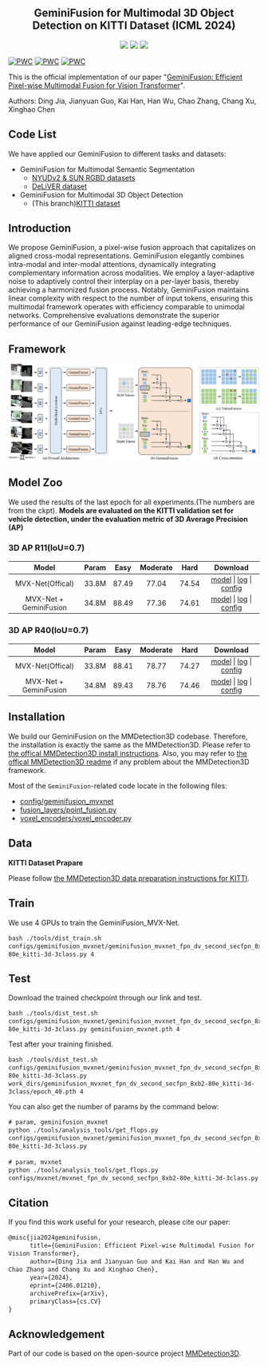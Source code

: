 <div align="center"> 

##  GeminiFusion for Multimodal 3D Object Detection on KITTI Dataset (ICML 2024)

</div>

<p align="center">

<a href="https://arxiv.org/pdf/2406.01210">
    <img src="https://img.shields.io/badge/arXiv-2406.01210-green" /></a>
<a href="https://pytorch.org/">
    <img src="https://img.shields.io/badge/Framework-PyTorch-orange.svg" /></a>
<a href="LICENSE">
    <img src="https://img.shields.io/badge/License-MIT-blue.svg" /></a>

</p>

	
	
[![PWC](https://img.shields.io/endpoint.svg?url=https://paperswithcode.com/badge/geminifusion-efficient-pixel-wise-multimodal/semantic-segmentation-on-deliver-1)](https://paperswithcode.com/sota/semantic-segmentation-on-deliver-1?p=geminifusion-efficient-pixel-wise-multimodal)
[![PWC](https://img.shields.io/endpoint.svg?url=https://paperswithcode.com/badge/geminifusion-efficient-pixel-wise-multimodal/semantic-segmentation-on-nyu-depth-v2)](https://paperswithcode.com/sota/semantic-segmentation-on-nyu-depth-v2?p=geminifusion-efficient-pixel-wise-multimodal)
[![PWC](https://img.shields.io/endpoint.svg?url=https://paperswithcode.com/badge/geminifusion-efficient-pixel-wise-multimodal/semantic-segmentation-on-sun-rgbd)](https://paperswithcode.com/sota/semantic-segmentation-on-sun-rgbd?p=geminifusion-efficient-pixel-wise-multimodal)

This is the official implementation of our paper "[GeminiFusion: Efficient Pixel-wise Multimodal Fusion for Vision Transformer](https://arxiv.org/pdf/2406.01210)".

Authors: Ding Jia, Jianyuan Guo, Kai Han, Han Wu, Chao Zhang, Chang Xu, Xinghao Chen





## Code List

We have applied our GeminiFusion to different tasks and datasets:

* GeminiFusion for Multimodal Semantic Segmentation
  * [NYUDv2 & SUN RGBD datasets](https://github.com/JiaDingCN/GeminiFusion/tree/main)
  * [DeLiVER dataset](https://github.com/JiaDingCN/GeminiFusion/tree/DeLiVER)
* GeminiFusion for Multimodal 3D Object Detection
  * (This branch)[KITTI dataset](https://github.com/JiaDingCN/GeminiFusion/tree/3d_object_detection_kitti)

## Introduction

We propose GeminiFusion, a pixel-wise fusion approach that capitalizes on aligned cross-modal representations. GeminiFusion elegantly combines intra-modal and inter-modal attentions, dynamically integrating complementary information across modalities. We employ a layer-adaptive noise to adaptively control their interplay on a per-layer basis, thereby achieving a harmonized fusion process. Notably, GeminiFusion maintains linear complexity with respect to the number of input tokens, ensuring this multimodal framework operates with efficiency comparable to unimodal networks. Comprehensive evaluations demonstrate the superior performance of our GeminiFusion against leading-edge techniques.



## Framework
![geminifusion_framework](resources/geminifusion_framework.png)


## Model Zoo

We used the results of the last epoch for all experiments.(The numbers are from the ckpt). **Models are evaluated on the KITTI validation set for vehicle detection, under the evaluation metric of 3D Average Precision (AP)**                                              

### 3D AP R11(IoU=0.7) 

| Model |Param| Easy | Moderate | Hard | Download |
|:-------:|:--------:|:--------:|:-------:|:-------------------:|:--------:|
| MVX-Net(Offical) | 33.8M|87.49| 77.04| 74.54 | [model](https://download.openmmlab.com/mmdetection3d/v1.1.0_models/mvxnet/mvxnet_fpn_dv_second_secfpn_8xb2-80e_kitti-3d-3class/mvxnet_fpn_dv_second_secfpn_8xb2-80e_kitti-3d-3class-8963258a.pth) &#124; [log](https://download.openmmlab.com/mmdetection3d/v1.1.0_models/mvxnet/mvxnet_fpn_dv_second_secfpn_8xb2-80e_kitti-3d-3class/mvxnet_fpn_dv_second_secfpn_8xb2-80e_kitti-3d-3class-20230424_132228.log) &#124; [config](configs/mvxnet/mvxnet_fpn_dv_second_secfpn_8xb2-80e_kitti-3d-3class.py) |
| MVX-Net + GeminiFusion |34.8M|  88.49| 77.36| 74.61 | [model](https://github.com/JiaDingCN/GeminiFusion/releases/download/CheckPoint_and_Log/geminifusion_mvxnet.pth) &#124; [log](https://github.com/JiaDingCN/GeminiFusion/releases/download/CheckPoint_and_Log/geminifusion_mvxnet_training.log) &#124; [config](configs/geminifusion_mvxnet/geminifusion_mvxnet_fpn_dv_second_secfpn_8xb2-80e_kitti-3d-3class.py) |

### 3D AP R40(IoU=0.7) 

| Model | Param|Easy | Moderate | Hard | Download |
|:-------:|:--------:|:--------:|:-------:|:-------------------:|:--------:|
| MVX-Net(Offical) |33.8M| 88.41| 78.77| 74.27  | [model](https://download.openmmlab.com/mmdetection3d/v1.1.0_models/mvxnet/mvxnet_fpn_dv_second_secfpn_8xb2-80e_kitti-3d-3class/mvxnet_fpn_dv_second_secfpn_8xb2-80e_kitti-3d-3class-8963258a.pth) &#124; [log](https://download.openmmlab.com/mmdetection3d/v1.1.0_models/mvxnet/mvxnet_fpn_dv_second_secfpn_8xb2-80e_kitti-3d-3class/mvxnet_fpn_dv_second_secfpn_8xb2-80e_kitti-3d-3class-20230424_132228.log) &#124; [config](configs/mvxnet/mvxnet_fpn_dv_second_secfpn_8xb2-80e_kitti-3d-3class.py) |
| MVX-Net + GeminiFusion | 34.8M| 89.43| 78.76| 74.46  | [model](https://github.com/JiaDingCN/GeminiFusion/releases/download/MVXNET/geminifusion_mvxnet.pth) &#124; [log](https://github.com/JiaDingCN/GeminiFusion/releases/download/MVXNET/geminifusion_mvxnet_training.log) &#124; [config](configs/geminifusion_mvxnet/geminifusion_mvxnet_fpn_dv_second_secfpn_8xb2-80e_kitti-3d-3class.py) |

## Installation

We build our GeminiFusion on the MMDetection3D codebase. Therefore, the installation is exactly the same as the MMDetection3D. Please refer to [the offical MMDetection3D install instructions](https://mmdetection3d.readthedocs.io/en/latest/get_started.html). Also, you may refer to [the offical MMDetection3D readme](./README_mmdet3d.md) if any problem about the MMDetection3D framework.

Most of the `GeminiFusion`-related code locate in the following files: 
* [config/geminifusion_mvxnet](configs/geminifusion_mvxnet/geminifusion_mvxnet_fpn_dv_second_secfpn_8xb2-80e_kitti-3d-3class.py)
* [fusion_layers/point_fusion.py](mmdet3d/models/layers/fusion_layers/point_fusion.py)
* [voxel_encoders/voxel_encoder.py](mmdet3d/models/voxel_encoders/voxel_encoder.py)

## Data

**KITTI Dataset Prapare**

Please follow [the MMDetection3D data preparation instructions for KITTI](https://mmdetection3d.readthedocs.io/en/v1.1.0/user_guides/dataset_prepare.html#kitti).

## Train

We use 4 GPUs to train the GeminiFusion_MVX-Net.
```shell
bash ./tools/dist_train.sh configs/geminifusion_mvxnet/geminifusion_mvxnet_fpn_dv_second_secfpn_8xb2-80e_kitti-3d-3class.py 4
```

## Test

Download the trained checkpoint through our link and test.
```shell
bash ./tools/dist_test.sh configs/geminifusion_mvxnet/geminifusion_mvxnet_fpn_dv_second_secfpn_8xb2-80e_kitti-3d-3class.py geminifusion_mvxnet.pth 4 
```

Test after your training finished.
```shell
bash ./tools/dist_test.sh configs/geminifusion_mvxnet/geminifusion_mvxnet_fpn_dv_second_secfpn_8xb2-80e_kitti-3d-3class.py work_dirs/geminifusion_mvxnet_fpn_dv_second_secfpn_8xb2-80e_kitti-3d-3class/epoch_40.pth 4 
```

You can also get the number of params by the command below:
```Shell
# param, geminifusion_mvxnet
python ./tools/analysis_tools/get_flops.py configs/geminifusion_mvxnet/geminifusion_mvxnet_fpn_dv_second_secfpn_8xb2-80e_kitti-3d-3class.py

# param, mvxnet
python ./tools/analysis_tools/get_flops.py configs/mvxnet/mvxnet_fpn_dv_second_secfpn_8xb2-80e_kitti-3d-3class.py
```



## Citation

If you find this work useful for your research, please cite our paper:

```
@misc{jia2024geminifusion,
      title={GeminiFusion: Efficient Pixel-wise Multimodal Fusion for Vision Transformer}, 
      author={Ding Jia and Jianyuan Guo and Kai Han and Han Wu and Chao Zhang and Chang Xu and Xinghao Chen},
      year={2024},
      eprint={2406.01210},
      archivePrefix={arXiv},
      primaryClass={cs.CV}
}
```

## Acknowledgement
Part of our code is based on the open-source project [MMDetection3D](https://github.com/open-mmlab/mmdetection3d).
